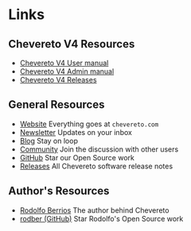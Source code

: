 # Links

## Chevereto V4 Resources

* [Chevereto V4 User manual](https://v4-user.chevereto.com/)
* [Chevereto V4 Admin manual](https://v4-user.chevereto.com/)
* [Chevereto V4 Releases](https://releases.chevereto.com/4.X/)

## General Resources

* [Website](https://chevereto.com/) Everything goes at `chevereto.com`
* [Newsletter](https://chv.to/newsletter) Updates on your inbox
* [Blog](https://blog.chevereto.com/) Stay on loop
* [Community](https://chevereto.com/community/) Join the discussion with other users
* [GitHub](https://github.com/chevereto) Star our Open Source work
* [Releases](https://releases.chevereto.com/) All Chevereto software release notes

## Author's Resources

* [Rodolfo Berrios](https://rodolfoberrios.com) The author behind Chevereto
* [rodber (GitHub)](https://github.com/rodber) Star Rodolfo's Open Source work
